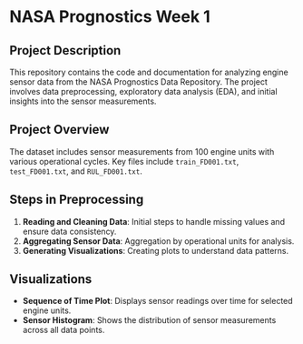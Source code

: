 # NASA Prognostics Week 1

## Project Description
This repository contains the code and documentation for analyzing engine sensor data from the NASA Prognostics Data Repository. The project involves data preprocessing, exploratory data analysis (EDA), and initial insights into the sensor measurements.

## Project Overview
The dataset includes sensor measurements from 100 engine units with various operational cycles. Key files include `train_FD001.txt`, `test_FD001.txt`, and `RUL_FD001.txt`.

## Steps in Preprocessing
1. **Reading and Cleaning Data**: Initial steps to handle missing values and ensure data consistency.
2. **Aggregating Sensor Data**: Aggregation by operational units for analysis.
3. **Generating Visualizations**: Creating plots to understand data patterns.

## Visualizations
- **Sequence of Time Plot**: Displays sensor readings over time for selected engine units.
- **Sensor Histogram**: Shows the distribution of sensor measurements across all data points.
